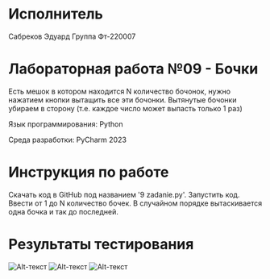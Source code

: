 # Исполнитель
Сабреков Эдуард
Группа Фт-220007

# Лабораторная работа №09 - Бочки
Есть мешок в котором находится N количество бочонок, нужно нажатием кнопки вытащить все эти бочонки. Вытянутые бочонки убираем в сторону (т.е. каждое число может выпасть только 1 раз)

Язык программирования: Python

Среда разработки: PyCharm 2023

# Инструкция по работе
Скачать код в GitHub под названием '9 zadanie.py'. Запустить код. Ввести от 1 до N количество бочек. В случайном порядке вытаскивается одна бочка и так до последней.
# Результаты тестирования
![Alt-текст](https://github.com/EduardSabr/Rabota11/blob/main/1.jpg?raw=true)
![Alt-текст](https://github.com/EduardSabr/Rabota11/blob/main/2.jpg?raw=true)
![Alt-текст](https://github.com/EduardSabr/Rabota11/blob/main/3.jpg?raw=true)
